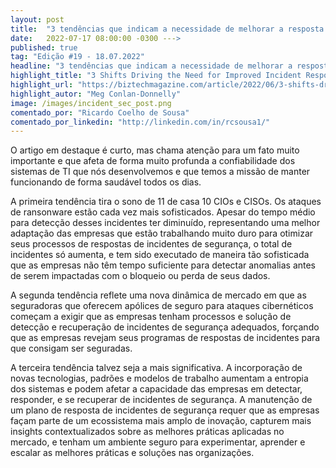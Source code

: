 ```yaml
---
layout: post 
title:  "3 tendências que indicam a necessidade de melhorar a resposta de incidentes"
date:   2022-07-17 08:00:00 -0300 --->
published: true
tag: "Edição #19 - 18.07.2022"
headline: "3 tendências que indicam a necessidade de melhorar a resposta de incidentes"
highlight_title: "3 Shifts Driving the Need for Improved Incident Response"
highlight_url: "https://biztechmagazine.com/article/2022/06/3-shifts-driving-need-improved-incident-response"
highlight_autor: "Meg Conlan-Donnelly"
image: /images/incident_sec_post.png
comentado_por: "Ricardo Coelho de Sousa"
comentado_por_linkedin: "http://linkedin.com/in/rcsousa1/"
---
```

O artigo em destaque é curto, mas chama atenção para um fato muito importante e que afeta de forma muito profunda a confiabilidade dos sistemas de TI que nós desenvolvemos e que temos a missão de manter funcionando de forma saudável todos os dias.
 
A primeira tendência tira o sono de 11 de casa 10 CIOs e CISOs. Os ataques de ransonware estão cada vez mais sofisticados. Apesar do tempo médio para detecção desses incidentes ter diminuído, representando uma melhor adaptação das empresas que estão trabalhando muito duro para otimizar seus processos de respostas de incidentes de segurança, o total de incidentes só aumenta, e tem sido executado de maneira tão sofisticada que as empresas não têm tempo suficiente para detectar anomalias antes de serem impactadas com o bloqueio ou perda de seus dados.
 
A segunda tendência reflete uma nova dinâmica de mercado em que as seguradoras que oferecem apólices de seguro para ataques cibernéticos começam a exigir que as empresas tenham processos e solução de detecção e recuperação de incidentes de segurança adequados, forçando que as empresas revejam seus programas de respostas de incidentes para que consigam ser seguradas.
 
A terceira tendência talvez seja a mais significativa. A incorporação de novas tecnologias, padrões e modelos de trabalho aumentam a entropia dos sistemas e podem afetar a capacidade das empresas em detectar, responder, e se recuperar de incidentes de segurança. A manutenção de um plano de resposta de incidentes de segurança requer que as empresas façam parte de um ecossistema mais amplo de inovação, capturem mais insights contextualizados sobre as melhores práticas aplicadas no mercado, e tenham um ambiente seguro para experimentar, aprender e escalar as melhores práticas e soluções nas organizações.